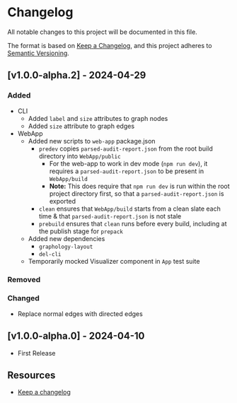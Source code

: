 # Changelog

All notable changes to this project will be documented in this file.

The format is based on [Keep a Changelog](https://keepachangelog.com/en/1.1.0/),
and this project adheres to [Semantic
Versioning](https://semver.org/spec/v2.0.0.html).

## [v1.0.0-alpha.2] - 2024-04-29

### Added

- CLI
  - Added `label` and `size` attributes to graph nodes
  - Added `size` attribute to graph edges
- WebApp
  - Added new scripts to `web-app` package.json
    - `predev` copies `parsed-audit-report.json` from the root build directory
      into `WebApp/public`
      - For the web-app to work in dev mode (`npm run dev`), it requires a
        `parsed-audit-report.json` to be present in `WebApp/build`
      - **Note:** This does require that `npm run dev` is run within the root
        project directory first, so that a `parsed-audit-report.json` is exported
    - `clean` ensures that `WebApp/build` starts from a clean slate each time &
      that `parsed-audit-report.json` is not stale
    - `prebuild` ensures that `clean` runs before every build, including at the
      publish stage for `prepack`
  - Added new dependencies
    - `graphology-layout`
    - `del-cli`
  - Temporarily mocked Visualizer component in `App` test suite

### Removed

### Changed

- Replace normal edges with directed edges

## [v1.0.0-alpha.0] - 2024-04-10

- First Release

## Resources

- [Keep a changelog](https://keepachangelog.com/)
